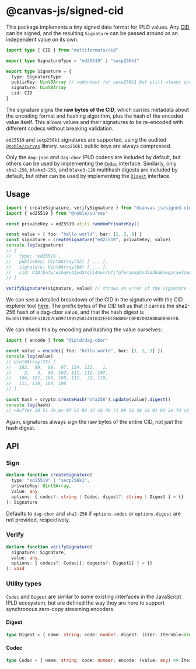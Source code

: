 # @canvas-js/signed-cid

This package implements a tiny signed data format for IPLD values. Any [CID](https://docs.ipfs.tech/concepts/content-addressing/) can be signed, and the resulting `Signature` can be passed around as an independent value on its own.

```ts
import type { CID } from "multiformats/cid"

export type SignatureType = "ed25519" | "secp256k1"

export type Signature = {
  type: SignatureType
  publicKey: Uint8Array // redundant for secp256k1 but still always included
  signature: Uint8Array
  cid: CID
}
```

The signature signs the **raw bytes of the CID**, which carries metadata about the encoding format and hashing algorithm, plus the hash of the encoded value itself. This allows values and their signatures to be re-encoded with different codecs without breaking validation.

`ed25519` and `secp256k1` signatures are supported, using the audited [`@noble/curves`](https://github.com/paulmillr/noble-curves) library. `secp256k1` public keys are always compressed.

Only the `dag-json` and `dag-cbor` IPLD codecs are included by default, but others can be used by implementing the [`Codec`](#codec) interface. Similarly, only `sha2-256`, `blake3-256`, and `blake3-128` multihash digests are included by default, but other can be used by implementing the [`Digest`](#digest) interface.

## Usage

```ts
import { createSignature, verifySignature } from "@canvas-js/signed-cid"
import { ed25519 } from "@noble/curves"

const privateKey = ed25519.utils.randomPrivateKey()

const value = { foo: "hello world", bar: [1, 2, 3] }
const signature = createSignature("ed25519", privateKey, value)
console.log(signature)
// {
//   type: 'ed25519',
//   publicKey: Uint8Array(32) [ ... ],
//   signature: Uint8Array(64) [ ... ],
//   cid: CID(bafyreibqke43yd2rqll4nwlrbfjfqferamxp3sdia36a6awqvcae3cmm7a)
// }

verifySignature(signature, value) // throws an error if the signature is invalid
```

We can see a detailed breakdown of the CID in the signature with the CID explorer tool [here](https://cid.ipfs.tech/#bafyreibqke43yd2rqll4nwlrbfjfqferamxp3sdia36a6awqvcae3cmm7a). The prefix bytes of the CID tell us that it carries the sha2-256 hash of a dag-cbor value, and that the hash digest is `0x305139BC0F5182D7C6D9710952581491032EFDC86806FC0F02D0A8804D898CF8`.

We can check this by encoding and hashing the value ourselves:

```ts
import { encode } from "@ipld/dag-cbor"

const value = encode({ foo: "hello world", bar: [1, 2, 3] })
console.log(value)
// Uint8Array(25) [
//   162,  99,  98,  97, 114, 131,   1,
//     2,   3,  99, 102, 111, 111, 107,
//   104, 101, 108, 108, 111,  32, 119,
//   111, 114, 108, 100
// ]

const hash = crypto.createHash("sha256").update(value).digest()
console.log(hash)
// <Buffer 30 51 39 bc 0f 51 82 d7 c6 d9 71 09 52 58 14 91 03 2e fd c8 68 06 fc 0f 02 d0 a8 80 4d 89 8c f8>
```

Again, signatures always sign the raw bytes of the entire CID, not just the hash digest.

## API

### Sign

```ts
declare function createSignature(
  type: "ed25519" | "secp256k1",
  privateKey: Uint8Array,
  value: any,
  options: { codec?: string | Codec; digest?: string | Digest } = {}
): Signature
```

Defaults to `dag-cbor` and `sha2-256` if `options.codec` or `options.digest` are not provided, respectively.

### Verify

```ts
declare function verifySignature(
  signature: Signature,
  value: any,
  options: { codecs?: Codec[]; digests?: Digest[] } = {}
): void
```

### Utility types

`Codec` and `Digest` are similar to some existing interfaces in the JavaScript IPLD ecosystem, but are defined the way they are here to support synchronous zero-copy streaming encoders.

#### Digest

```ts
type Digest = { name: string; code: number; digest: (iter: Iterable<Uint8Array>) => Uint8Array }
```

#### Codec

```ts
type Codec = { name: string; code: number; encode: (value: any) => Iterable<Uint8Array> }
```

